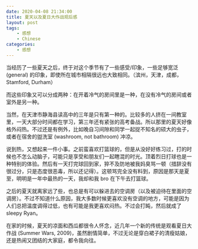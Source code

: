 ```yaml
---
date: 2020-04-08 21:34:00
title: 夏天以及夏日大作战观后感
layout: post
tags:
    - 感想
    - Chinese
categories:
    - 感想
---
```


当经历了一些夏天之后，终于对这个季节有了一些感受/印象，一些足够宽泛 (general) 的印象，即使所在城市相隔很远也大致相同。（滨州，天津，成都，Stamford, Durham）

而这些印象又可以分成两种：在开着冷气的房间里是一种，在没有冷气的房间或者室外是另一种。

当然，在天津市静海县读高中的三年是只有第一种的。比较多的人挤在一间教室里，一天大部分时间都在学习，第三年还有紧张的高考备战。所以那里的夏天好像格外闷热。不过还是有例外，比如晚自习间隙和同学一起捉不知名的硕大的虫子，或者在宿舍的盥洗室 (washroom, not bathroom) 冲凉。

说到热，又想起来一件小事。之前蛮喜欢打篮球的，但是从没好好练习过，打的时候也不怎么动脑子，可能只是享受和朋友们一起瞎混的时光。顶着烈日打球也是一种特别的体验。然后有一天打完球回到家，猝不及防地被我妈臭骂一顿（措辞没有很过分，只是态度很恶毒，所以还记得）。这顿骂完全没有料到，原因是那天是夏至，明明是一年中最热的一天，我却和我 bro 在下午去打篮球。

之后的夏天就离家远了些，也总是有可以躲进去的空调房（以及被迫待在里面的空调房）。不过不知道什么原因，我大多数时候更喜欢没有空调的地方，可能是因为人们总把温度调得过低，也有可能是我更喜欢闷热。不过会打盹，然后就成了 sleepy Ryan。

在家的时候，夏天的凉面和西瓜都很令人怀念，近几年一个新的传统是观看夏日大作战 (Summer Wars, 2009)，虽然剧情简单，不过无论是穿白裙子的清瘦姑娘，还是热闹又团结的大家庭，都令我向往。